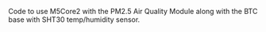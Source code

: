 Code to use M5Core2 with the PM2.5 Air Quality Module along with the BTC base with SHT30 temp/humidity sensor.

